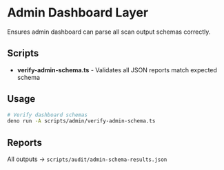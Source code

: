 # Admin Dashboard Layer

Ensures admin dashboard can parse all scan output schemas correctly.

## Scripts

- **verify-admin-schema.ts** - Validates all JSON reports match expected schema

## Usage

```bash
# Verify dashboard schemas
deno run -A scripts/admin/verify-admin-schema.ts
```

## Reports

All outputs → `scripts/audit/admin-schema-results.json`
